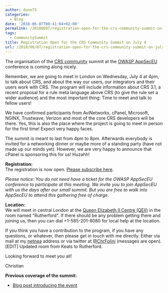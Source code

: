 ```yaml
---
author: dune73
categories:
  - Blog
date: '2018-06-07T08:41:04+02:00'
permalink: /20180607/registration-open-for-the-crs-community-summit-on-july-4/
tags:
  - CommunitySummit
title: Registration Open for the CRS Community Summit on July 4
url: /2018/06/07/registration-open-for-the-crs-community-summit-on-july-4/
---
```



The organisation of the [CRS community](https://coreruleset.org/20180320/save-the-date-crs-community-summit-on-july-4-2018/) summit at the [OWASP AppSecEU](https://2018.appsec.eu/) conference is coming along nicely.

Remember, we are going to meet in London on Wednesday, July 4 at 4pm, to talk about CRS, and about the way our users, our integrators and their users work with CRS. The program will include information about CRS 3.1, a recent proposal for a rule meta language above CRS (to give the rule set a wider audience) and the most important thing: Time to meet and talk to fellow users!

We have confirmed participants from AviNetworks, cPanel, Microsoft, NGINX, Trustwave, Verizon and most of the core CRS developers will be there. Yes, this is also the place where the project is going to meet in person for the first time! Expect very happy faces.

The summit is meant to last from 4pm to 8pm. Afterwards everybody is invited for a networking dinner or maybe more of a standing party (have not made up our minds yet). However, we are very happy to announce that cPanel is sponsoring this for us! Huzahh!

**Registration:**  
The registration is now open. [Please subscribe here](https://appseceurope2018a.sched.com/event/ExsQ/modsec-crs-community-summit).

*Please notice: You do not need have a ticket for the OWASP AppSecEU conference to participate at this meeting. We invite you to join AppSecEU with us the days after our small summit. But you are free to walk into AppSecEU to attend this gathering free of charge.*

**Location:**  
We will meet in central London at the [Queen Elizabeth II Centre (QEII)](https://qeiicentre.london) in the room named "Rutherford". If there should be any problem getting there and joining us, then you can dial +1-585-201-8080 for local help at the location.

If you think you have a contribution to the program, if you have any questions, or whatever, then please get in touch with me directly. Either via mail at my [netnea](https://www.netnea.com) address or via twitter at [@ChrFolini](https://twitter.com/ChrFolini) (messages are open).  
\[EDIT\] Updated room from Keats to Rutherford.

Looking forward to meet you all!

Christian

**Previous coverage of the summit:**

- [Blog post introducing the event](https://coreruleset.org/20180320/save-the-date-crs-community-summit-on-july-4-2018/)
